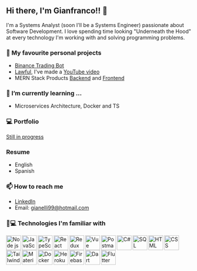 ## Hi there, I'm Gianfranco!! 👋
I'm a Systems Analyst (soon I'll be a Systems Engineer) passionate about Software Development.
I love spending time looking "Underneath the Hood" at every technology I'm working with and solving programming problems.
### 💯 My favourite personal projects
 - [Binance Trading Bot](https://github.com/GianElli99/binance-trading-bot)
 - [Lawful](https://github.com/GianElli99/Lawful), I've made a [YouTube video](https://www.youtube.com/watch?v=oCt0a12_iww&ab_channel=GianfrancoElli)
 - MERN Stack Products [Backend](https://github.com/GianElli99/binance-trading-bot) and [Frontend](https://github.com/GianElli99/mern-products-frontend)
### 🧠 I’m currently learning ...
  - Microservices Architecture, Docker and TS
### 💻 Portfolio
[Still in progress](https://gianelli99.github.io/)
### Resume
 - English
 - Spanish
### 📫 How to reach me
 - [LinkedIn](https://www.linkedin.com/in/gianfranco-elli/)
 - Email: gianelli99@hotmail.com
### 📘💻 Technologies I'm familiar with
<a href="https://nodejs.org/en/" target="_blank"><img align="left" alt="Node js" width="40px" src="https://cdn.worldvectorlogo.com/logos/nodejs-icon.svg" /></a>
<a href="https://developer.mozilla.org/es/docs/Web/JavaScript" target="_blank"><img align="left" alt="JavaScript" width="40px" src="https://raw.githubusercontent.com/get-icon/geticon/master/icons/javascript.svg" /></a>
<a href="https://www.typescriptlang.org/" target="_blank"><img align="left" alt="TypeScript" width="40px" src="https://upload.wikimedia.org/wikipedia/commons/4/4c/Typescript_logo_2020.svg" /></a>
<a href="https://en.reactjs.org/" target="_blank"><img align="left" alt="React" width="40px" src="https://upload.wikimedia.org/wikipedia/commons/4/47/React.svg" /></a>
<a href="https://es.redux.js.org/" target="_blank"><img align="left" alt="Redux" width="40px" src="https://cdn.worldvectorlogo.com/logos/redux.svg" /></a>
<a href="https://vuejs.org/" target="_blank"><img align="left" alt="Vue" width="40px" src="https://cdn.worldvectorlogo.com/logos/vue-9.svg" /></a>
<a href="https://www.postman.com/" target="_blank"><img align="left" alt="Postman" width="40px" src="https://cdn.worldvectorlogo.com/logos/postman.svg" /></a>
<a href="https://docs.microsoft.com/en-us/dotnet/csharp/" target="_blank"><img align="left" alt="C#" width="40px" src="https://cdn.worldvectorlogo.com/logos/c--4.svg" /></a>
<a href="https://www.microsoft.com/es-es/sql-server/sql-server-downloads" target="_blank"><img align="left" alt="SQL Server" width="40px" src="https://www.svgrepo.com/show/303229/microsoft-sql-server-logo.svg" /></a>
<a href="https://developer.mozilla.org/es/docs/Web/HTML" target="_blank"><img align="left" alt="HTML" width="40px" src="https://cdn.worldvectorlogo.com/logos/html-1.svg" /></a>
<a href="https://developer.mozilla.org/es/docs/Web/CSS" target="_blank"><img align="left" alt="CSS" width="40px" src="https://cdn.worldvectorlogo.com/logos/css-3.svg" /></a>
<a href="https://tailwindcss.com/" target="_blank"><img align="left" alt="Tailwind" width="40px" src="https://cdn.worldvectorlogo.com/logos/tailwindcss.svg" /></a>
<a href="https://mui.com/" target="_blank"><img align="left" alt="Material UI" width="40px" src="https://cdn.worldvectorlogo.com/logos/material-ui-1.svg" /></a>
<a href="https://www.docker.com/" target="_blank"><img align="left" alt="Docker" width="40px" src="https://cdn.worldvectorlogo.com/logos/docker.svg" /></a>
<a href="https://www.heroku.com/" target="_blank"><img align="left" alt="Heroku" width="40px" src="https://cdn.worldvectorlogo.com/logos/heroku-4.svg" /></a>
<a href="https://firebase.google.com/" target="_blank"><img align="left" alt="Firebase" width="40px" src="https://cdn.worldvectorlogo.com/logos/firebase-2.svg" /></a>
<a href="https://dart.dev/" target="_blank"><img align="left" alt="Dart" width="40px" src="https://cdn.worldvectorlogo.com/logos/dart.svg" /></a>
<a href="https://flutter.dev/" target="_blank"><img align="left" alt="Flutter" width="40px" src="https://cdn.worldvectorlogo.com/logos/flutter.svg" /></a>
